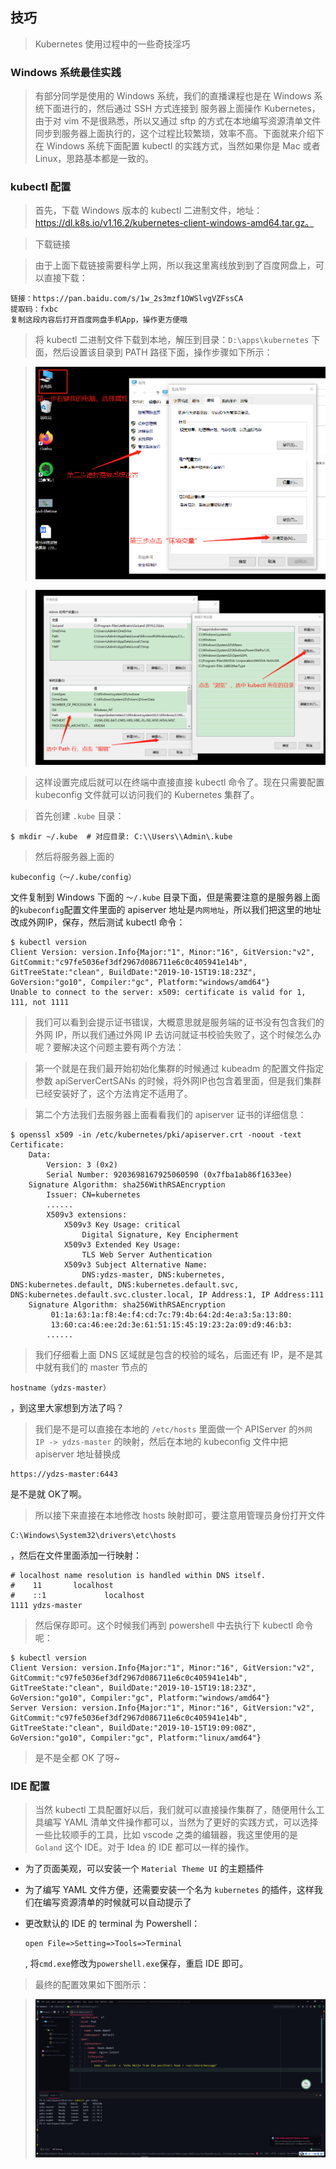 
## 技巧

> Kubernetes 使用过程中的一些奇技淫巧

### Windows 系统最佳实践

> 有部分同学是使用的 Windows 系统，我们的直播课程也是在 Windows 系统下面进行的，然后通过 SSH 方式连接到 服务器上面操作 Kubernetes，由于对 vim 不是很熟悉，所以又通过 sftp 的方式在本地编写资源清单文件同步到服务器上面执行的，这个过程比较繁琐，效率不高。下面就来介绍下在 Windows 系统下面配置 kubectl 的实践方式，当然如果你是 Mac 或者 Linux，思路基本都是一致的。

### kubectl 配置

> 首先，下载 Windows 版本的 kubectl 二进制文件，地址：https://dl.k8s.io/v1.16.2/kubernetes-client-windows-amd64.tar.gz。

> 下载链接

> 由于上面下载链接需要科学上网，所以我这里离线放到到了百度网盘上，可以直接下载：

```
链接：https://pan.baidu.com/s/1w_2s3mzf1OWSlvgVZFssCA
提取码：fxbc
复制这段内容后打开百度网盘手机App，操作更方便哦
```

> 将 kubectl 二进制文件下载到本地，解压到目录：`D:\apps\kubernetes` 下面，然后设置该目录到 PATH 路径下面，操作步骤如下所示：

> ![set path](../assets/img/kubernetes_maintain/win-set-path.png)

> ![locate kubectl path](../assets/img/kubernetes_maintain/win-locate-kubectl.png)

> 这样设置完成后就可以在终端中直接直接 kubectl 命令了。现在只需要配置 kubeconfig 文件就可以访问我们的 Kubernetes 集群了。

> 首先创建 `.kube` 目录：

```
$ mkdir ~/.kube  # 对应目录: C:\\Users\\Admin\.kube
```

> 然后将服务器上面的 

```
kubeconfig（～/.kube/config）
```

文件复制到 Windows 下面的 `～/.kube` 目录下面，但是需要注意的是服务器上面的`kubeconfig`配置文件里面的 apiserver 地址是`内网地址`，所以我们把这里的地址改成外网IP，保存，然后测试 kubectl 命令：

```
$ kubectl version
Client Version: version.Info{Major:"1", Minor:"16", GitVersion:"v2", GitCommit:"c97fe5036ef3df2967d086711e6c0c405941e14b", GitTreeState:"clean", BuildDate:"2019-10-15T19:18:23Z", GoVersion:"go10", Compiler:"gc", Platform:"windows/amd64"}
Unable to connect to the server: x509: certificate is valid for 1, 111, not 1111
```

> 我们可以看到会提示证书错误，大概意思就是服务端的证书没有包含我们的外网 IP，所以我们通过外网 IP 去访问就证书校验失败了，这个时候怎么办呢？要解决这个问题主要有两个方法：

> 第一个就是在我们最开始初始化集群的时候通过 kubeadm 的配置文件指定参数 apiServerCertSANs 的时候，将外网IP也包含着里面，但是我们集群已经安装好了，这个方法肯定不适用了。

> 第二个方法我们去服务器上面看看我们的 apiserver 证书的详细信息：

```
$ openssl x509 -in /etc/kubernetes/pki/apiserver.crt -noout -text
Certificate:
    Data:
        Version: 3 (0x2)
        Serial Number: 9203698167925060590 (0x7fba1ab86f1633ee)
    Signature Algorithm: sha256WithRSAEncryption
        Issuer: CN=kubernetes
        ......
        X509v3 extensions:
            X509v3 Key Usage: critical
                Digital Signature, Key Encipherment
            X509v3 Extended Key Usage:
                TLS Web Server Authentication
            X509v3 Subject Alternative Name:
                DNS:ydzs-master, DNS:kubernetes, DNS:kubernetes.default, DNS:kubernetes.default.svc, DNS:kubernetes.default.svc.cluster.local, IP Address:1, IP Address:111
    Signature Algorithm: sha256WithRSAEncryption
         01:1a:63:1a:f8:4e:f4:cd:7c:79:4b:64:2d:4e:a3:5a:13:80:
         13:60:ca:46:ee:2d:3e:61:51:15:45:19:23:2a:09:d9:46:b3:
        ......
```

> 我们仔细看上面 DNS 区域就是包含的校验的域名，后面还有 IP，是不是其中就有我们的 master 节点的 

```
hostname（ydzs-master）
```

，到这里大家想到方法了吗？

> 我们是不是可以直接在本地的 `/etc/hosts` 里面做一个 APIServer 的`外网 IP -> ydzs-master` 的映射，然后在本地的 kubeconfig 文件中把 apiserver 地址替换成 

```
https://ydzs-master:6443
```

 是不是就 OK了啊。

> 所以接下来直接在本地修改 hosts 映射即可，要注意用管理员身份打开文件 

```
C:\Windows\System32\drivers\etc\hosts
```

，然后在文件里面添加一行映射：

```
# localhost name resolution is handled within DNS itself.
#    11       localhost
#    ::1             localhost
1111 ydzs-master
```

> 然后保存即可。这个时候我们再到 powershell 中去执行下 kubectl 命令呢：

```
$ kubectl version
Client Version: version.Info{Major:"1", Minor:"16", GitVersion:"v2", GitCommit:"c97fe5036ef3df2967d086711e6c0c405941e14b", GitTreeState:"clean", BuildDate:"2019-10-15T19:18:23Z", GoVersion:"go10", Compiler:"gc", Platform:"windows/amd64"}
Server Version: version.Info{Major:"1", Minor:"16", GitVersion:"v2", GitCommit:"c97fe5036ef3df2967d086711e6c0c405941e14b", GitTreeState:"clean", BuildDate:"2019-10-15T19:09:08Z", GoVersion:"go10", Compiler:"gc", Platform:"linux/amd64"}
```

> 是不是全都 OK 了呀~

### IDE 配置

> 当然 kubectl 工具配置好以后，我们就可以直接操作集群了，随便用什么工具编写 YAML 清单文件操作都可以，当然为了更好的实践方式，可以选择一些比较顺手的工具，比如 vscode 之类的编辑器，我这里使用的是 `Goland` 这个 IDE。对于 Idea 的 IDE 都可以一样的操作。

*   为了页面美观，可以安装一个 `Material Theme UI` 的主题插件
*   为了编写 YAML 文件方便，还需要安装一个名为 `kubernetes` 的插件，这样我们在编写资源清单的时候就可以自动提示了
*   更改默认的 IDE 的 terminal 为 Powershell：

    ```
    open File=>Setting=>Tools=>Terminal
    ```

    , 将`cmd.exe`修改为`powershell.exe`保存，重启 IDE 即可。

> 最终的配置效果如下图所示：

> ![windows skill](../assets/img/kubernetes_maintain/win-skill.png)